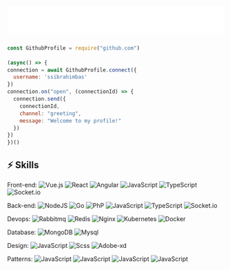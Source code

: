 <h1 align="center">
  <img src="./name.svg" alt="Sami Salih İbrahimbaş" />
</h1>

<img alt='' align="left" src='https://github-readme-stackoverflow.vercel.app/?userID=17651928&theme=dark'>
  
  ```javascript
const GithubProfile = require("github.com")
    
(async() => {
  connection = await GithubProfile.connect({
    username: 'ssibrahimbas'
  })
  connection.on("open", (connectionId) => {
    connection.send({
      connectionId,
      channel: "greeting",
      message: "Welcome to my profile!"
    })
  })
})()
```
## ⚡ Skills

Front-end:
![Vue.js](https://img.shields.io/badge/-Vue.js-%23282C34?style=flat-square&logo=vuedotjs)
![React](https://img.shields.io/badge/-React-%23282C34?style=flat-square&logo=react)
![Angular](https://img.shields.io/badge/-Angular-%23282C34?style=flat-square&logo=angular)
![JavaScript](https://img.shields.io/badge/-JavaScript-%23282C34?style=flat-square&logo=javascript)
![TypeScript](https://img.shields.io/badge/-TypeScript-%23282C34?style=flat-square&logo=typescript)
![Socket.io](https://img.shields.io/badge/-Socket.io-%23282C34?style=flat-square&logo=socket.io)

Back-end:
![NodeJS](https://img.shields.io/badge/-NodeJS-%23282C34?style=flat-square&logo=Node.js)
![Go](https://img.shields.io/badge/-go-%23282C34?style=flat-square&logo=go)
![PhP](https://img.shields.io/badge/-PHP-%23282C34?style=flat-square&logo=php)
![JavaScript](https://img.shields.io/badge/-JavaScript-%23282C34?style=flat-square&logo=javascript)
![TypeScript](https://img.shields.io/badge/-TypeScript-%23282C34?style=flat-square&logo=typescript)
![Socket.io](https://img.shields.io/badge/-Socket.io-%23282C34?style=flat-square&logo=socket.io)

Devops:
![Rabbitmq](https://img.shields.io/badge/-Rabbitmq-%23282C34?style=flat-square&logo=rabbitmq)
![Redis](https://img.shields.io/badge/-Redis-%23282C34?style=flat-square&logo=redis)
![Nginx](https://img.shields.io/badge/-Nginx-%23282C34?style=flat-square&logo=nginx)
![Kubernetes](https://img.shields.io/badge/-Kubernetes-%23282C34?style=flat-square&logo=kubernetes)
![Docker](https://img.shields.io/badge/-Docker-%23282C34?style=flat-square&logo=docker)


Database:
![MongoDB](https://img.shields.io/badge/-MongoDB-%23282C34?style=flat-square&logo=mongodb)
![Mysql](https://img.shields.io/badge/-Mysql-%23282C34?style=flat-square&logo=mysql&logoColor=%23FFF)

Design:
![JavaScript](https://img.shields.io/badge/-JavaScript-%23282C34?style=flat-square&logo=javascript)
![Scss](https://img.shields.io/badge/-Scss-%23282C34?style=flat-square&logo=sass)
![Adobe-xd](https://img.shields.io/badge/-AdobeXD-%23282C34?style=flat-square&logo=adobe-xd)

Patterns:
![JavaScript](https://img.shields.io/badge/-ObjectOrientedProgramming-%23282C34)
![JavaScript](https://img.shields.io/badge/-DepdencenyInjection-%23282C34)
![JavaScript](https://img.shields.io/badge/-Adapter-%23282C34)
![JavaScript](https://img.shields.io/badge/-ChainOfResponsibility-%23282C34)
